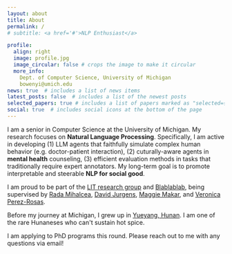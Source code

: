 ```yaml
---
layout: about
title: About
permalink: /
# subtitle: <a href='#'>NLP Enthusiast</a>

profile:
  align: right
  image: profile.jpg
  image_circular: false # crops the image to make it circular
  more_info: 
    Dept. of Computer Science, University of Michigan
    bowenyi@umich.edu
news: true  # includes a list of news items
latest_posts: false  # includes a list of the newest posts
selected_papers: true # includes a list of papers marked as "selected={true}"
social: true  # includes social icons at the bottom of the page
---
```

I am a senior in Computer Science at the University of Michigan. My research focuses on **Natural Language Processing**. Specifically, I am active in developing (1) LLM agents that faithfully simulate complex human behavior (e.g. doctor-patient interaction), (2) cuturally-aware agents in **mental health** counseling, (3) efficient evaluation methods in tasks that traditionally require expert annotators. My long-term goal is to promote interpretable and steerable **NLP for social good**.      
 
I am proud to be part of the [LIT research group](https://lit.eecs.umich.edu/) and [Blablablab](https://blablablab.si.umich.edu/), being supervised by [Rada Mihalcea](https://en.wikipedia.org/wiki/Rada_Mihalcea), [David Jurgens](https://jurgens.people.si.umich.edu/), [Maggie Makar](https://mymakar.github.io/), and [Veronica Perez-Rosas](https://scholar.google.com/citations?user=yatiIigAAAAJ&hl=en).

 
Before my journey at Michigan, I grew up in [Yueyang, Hunan](https://en.wikipedia.org/wiki/Yueyang). I am one of the rare Hunaneses who can't sustain hot spice.     

I am applying to PhD programs this round. Please reach out to me with any questions via email!    

<!-- Put your address / P.O. box / other info right below your picture. You can also disable any of these elements by editing `profile` property of the YAML header of your `_pages/about.md`. Edit `_bibliography/papers.bib` and Jekyll will render your [publications page](/al-folio/publications/) automatically.

Link to your social media connections, too. This theme is set up to use [Font Awesome icons](http://fortawesome.github.io/Font-Awesome/) and [Academicons](https://jpswalsh.github.io/academicons/), like the ones below. Add your Facebook, Twitter, LinkedIn, Google Scholar, or just disable all of them. -->